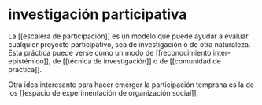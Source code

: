 # investigación participativa
La [[escalera de participación]] es un modelo que puede ayudar a evaluar cualquier proyecto participativo, sea de investigación o de otra naturaleza. Esta práctica puede verse como un modo de [[reconocimiento inter-epistémico]], de [[técnica de investigación]] o de [[comunidad de práctica]].

Otra idea interesante para hacer emerger la participación temprana es la de los [[espacio de experimentación de organización social]].
